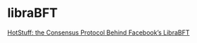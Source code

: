 # libraBFT

[HotStuff: the Consensus Protocol Behind Facebook’s LibraBFT](https://medium.com/ontologynetwork/hotstuff-the-consensus-protocol-behind-facebooks-librabft-a5503680b151)